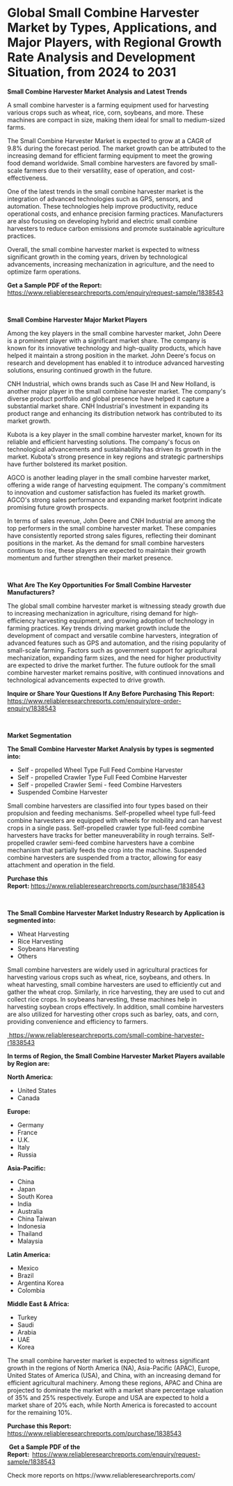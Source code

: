 <p><h1>Global Small Combine Harvester Market by Types, Applications, and Major Players, with Regional Growth Rate Analysis and Development Situation, from 2024 to 2031</h1></p><p><strong>Small Combine Harvester Market Analysis and Latest Trends</strong></p>
<p><p>A small combine harvester is a farming equipment used for harvesting various crops such as wheat, rice, corn, soybeans, and more. These machines are compact in size, making them ideal for small to medium-sized farms.</p><p>The Small Combine Harvester Market is expected to grow at a CAGR of 9.8% during the forecast period. The market growth can be attributed to the increasing demand for efficient farming equipment to meet the growing food demand worldwide. Small combine harvesters are favored by small-scale farmers due to their versatility, ease of operation, and cost-effectiveness.</p><p>One of the latest trends in the small combine harvester market is the integration of advanced technologies such as GPS, sensors, and automation. These technologies help improve productivity, reduce operational costs, and enhance precision farming practices. Manufacturers are also focusing on developing hybrid and electric small combine harvesters to reduce carbon emissions and promote sustainable agriculture practices.</p><p>Overall, the small combine harvester market is expected to witness significant growth in the coming years, driven by technological advancements, increasing mechanization in agriculture, and the need to optimize farm operations.</p></p>
<p><strong>Get a Sample PDF of the Report:&nbsp;</strong> <a href="https://www.reliableresearchreports.com/enquiry/request-sample/1838543">https://www.reliableresearchreports.com/enquiry/request-sample/1838543</a></p>
<p>&nbsp;</p>
<p><strong>Small Combine Harvester Major Market Players</strong></p>
<p><p>Among the key players in the small combine harvester market, John Deere is a prominent player with a significant market share. The company is known for its innovative technology and high-quality products, which have helped it maintain a strong position in the market. John Deere's focus on research and development has enabled it to introduce advanced harvesting solutions, ensuring continued growth in the future.</p><p>CNH Industrial, which owns brands such as Case IH and New Holland, is another major player in the small combine harvester market. The company's diverse product portfolio and global presence have helped it capture a substantial market share. CNH Industrial's investment in expanding its product range and enhancing its distribution network has contributed to its market growth.</p><p>Kubota is a key player in the small combine harvester market, known for its reliable and efficient harvesting solutions. The company's focus on technological advancements and sustainability has driven its growth in the market. Kubota's strong presence in key regions and strategic partnerships have further bolstered its market position.</p><p>AGCO is another leading player in the small combine harvester market, offering a wide range of harvesting equipment. The company's commitment to innovation and customer satisfaction has fueled its market growth. AGCO's strong sales performance and expanding market footprint indicate promising future growth prospects.</p><p>In terms of sales revenue, John Deere and CNH Industrial are among the top performers in the small combine harvester market. These companies have consistently reported strong sales figures, reflecting their dominant positions in the market. As the demand for small combine harvesters continues to rise, these players are expected to maintain their growth momentum and further strengthen their market presence.</p></p>
<p>&nbsp;</p>
<p><strong>What Are The Key Opportunities For Small Combine Harvester Manufacturers?</strong></p>
<p><p>The global small combine harvester market is witnessing steady growth due to increasing mechanization in agriculture, rising demand for high-efficiency harvesting equipment, and growing adoption of technology in farming practices. Key trends driving market growth include the development of compact and versatile combine harvesters, integration of advanced features such as GPS and automation, and the rising popularity of small-scale farming. Factors such as government support for agricultural mechanization, expanding farm sizes, and the need for higher productivity are expected to drive the market further. The future outlook for the small combine harvester market remains positive, with continued innovations and technological advancements expected to drive growth.</p></p>
<p><strong>Inquire or Share Your Questions If Any Before Purchasing This Report:</strong> <a href="https://www.reliableresearchreports.com/enquiry/pre-order-enquiry/1838543">https://www.reliableresearchreports.com/enquiry/pre-order-enquiry/1838543</a></p>
<p>&nbsp;</p>
<p><strong>Market Segmentation</strong></p>
<p><strong>The Small Combine Harvester Market Analysis by types is segmented into:</strong></p>
<p><ul><li>Self - propelled Wheel Type Full Feed Combine Harvester</li><li>Self - propelled Crawler Type Full Feed Combine Harvester</li><li>Self - propelled Crawler Semi - feed Combine Harvesters</li><li>Suspended Combine Harvester</li></ul></p>
<p><p>Small combine harvesters are classified into four types based on their propulsion and feeding mechanisms. Self-propelled wheel type full-feed combine harvesters are equipped with wheels for mobility and can harvest crops in a single pass. Self-propelled crawler type full-feed combine harvesters have tracks for better maneuverability in rough terrains. Self-propelled crawler semi-feed combine harvesters have a combine mechanism that partially feeds the crop into the machine. Suspended combine harvesters are suspended from a tractor, allowing for easy attachment and operation in the field.</p></p>
<p><strong>Purchase this Report:&nbsp;</strong><a href="https://www.reliableresearchreports.com/purchase/1838543">https://www.reliableresearchreports.com/purchase/1838543</a></p>
<p>&nbsp;</p>
<p><strong>The Small Combine Harvester Market Industry Research by Application is segmented into:</strong></p>
<p><ul><li>Wheat Harvesting</li><li>Rice Harvesting</li><li>Soybeans Harvesting</li><li>Others</li></ul></p>
<p><p>Small combine harvesters are widely used in agricultural practices for harvesting various crops such as wheat, rice, soybeans, and others. In wheat harvesting, small combine harvesters are used to efficiently cut and gather the wheat crop. Similarly, in rice harvesting, they are used to cut and collect rice crops. In soybeans harvesting, these machines help in harvesting soybean crops effectively. In addition, small combine harvesters are also utilized for harvesting other crops such as barley, oats, and corn, providing convenience and efficiency to farmers.</p></p>
<p><a href="https://www.reliableresearchreports.com/small-combine-harvester-r1838543">&nbsp;https://www.reliableresearchreports.com/small-combine-harvester-r1838543</a></p>
<p><strong>In terms of Region, the Small Combine Harvester Market Players available by Region are:</strong></p>
<p>
    <p> <strong> North America: </strong>
        <ul>
            <li>United States</li>
            <li>Canada</li>
        </ul>
        </p> 
    <p> <strong> Europe: </strong>
        <ul>
            <li>Germany</li>
            <li>France</li>
            <li>U.K.</li>
            <li>Italy</li>
            <li>Russia</li>
        </ul>
        </p> 
    <p> <strong> Asia-Pacific: </strong>
        <ul>
            <li>China</li>
            <li>Japan</li>
            <li>South Korea</li>
            <li>India</li>
            <li>Australia</li>
            <li>China Taiwan</li>
            <li>Indonesia</li>
            <li>Thailand</li>
            <li>Malaysia</li>
        </ul>
        </p> 
    <p> <strong> Latin America: </strong>
        <ul>
            <li>Mexico</li>
            <li>Brazil</li>
            <li>Argentina Korea</li>
            <li>Colombia</li>
        </ul>
        </p> 
    <p> <strong> Middle East & Africa: </strong>
        <ul>
            <li>Turkey</li>
            <li>Saudi</li>
            <li>Arabia</li>
            <li>UAE</li>
            <li>Korea</li>
        </ul>
    </p>
    </p>
<p><p>The small combine harvester market is expected to witness significant growth in the regions of North America (NA), Asia-Pacific (APAC), Europe, United States of America (USA), and China, with an increasing demand for efficient agricultural machinery. Among these regions, APAC and China are projected to dominate the market with a market share percentage valuation of 35% and 25% respectively. Europe and USA are expected to hold a market share of 20% each, while North America is forecasted to account for the remaining 10%.</p></p>
<p><strong>Purchase this Report: </strong><a href="https://www.reliableresearchreports.com/purchase/1838543">https://www.reliableresearchreports.com/purchase/1838543</a></p>
<p>&nbsp;<strong>Get a Sample PDF of the Report:&nbsp;&nbsp;</strong><a href="https://www.reliableresearchreports.com/enquiry/request-sample/1838543">https://www.reliableresearchreports.com/enquiry/request-sample/1838543</a></p>
<p><strong></strong></p>
<p>Check more reports on https://www.reliableresearchreports.com/</p>